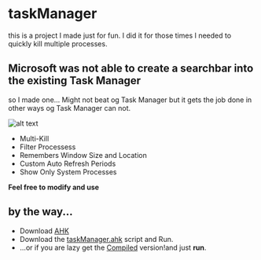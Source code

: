 # taskManager

this is a project I made just for fun. I did it for those times I needed to quickly kill multiple processes.

## Microsoft was not able to create a searchbar into the existing Task Manager

so I made one...
Might not beat og Task Manager but it gets the job done in other ways og Task Manager can not.

![alt text](https://i.imgur.com/BeVUleq.png "taskManager")

- Multi-Kill
- Filter Processess
- Remembers Window Size and Location
- Custom Auto Refresh Periods
- Show Only System Processes

**Feel free to modify and use**

## by the way...

- Download [AHK](https://www.autohotkey.com/download/ahk-install.exe)
- Download the [taskManager.ahk](https://github.com/fenchai23/taskManager/blob/master/TaskManager.ahk) script and Run.
- ...or if you are lazy get the [Compiled](https://github.com/fenchai23/taskManager/blob/master/TaskManager.exe) version!and just **run**.
